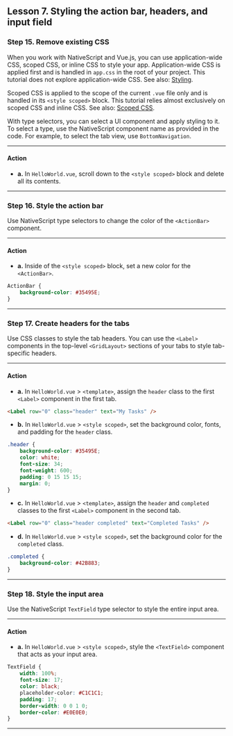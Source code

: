 ## Lesson 7. Styling the action bar, headers, and input field

### Step 15. Remove existing CSS

When you work with NativeScript and Vue.js, you can use application-wide CSS, scoped CSS, or inline CSS to style your app. Application-wide CSS is applied first and is handled in `app.css` in the root of your project. This tutorial does not explore application-wide CSS. See also: [Styling](https://docs.nativescript.org/ui/styling).

Scoped CSS is applied to the scope of the current `.vue` file only and is handled in its `<style scoped>` block. This tutorial relies almost exclusively on scoped CSS and inline CSS. See also: [Scoped CSS](https://vue-loader.vuejs.org/guide/scoped-css.html).

With type selectors, you can select a UI component and apply styling to it. To select a type, use the NativeScript component name as provided in the code. For example, to select the tab view, use `BottomNavigation`.

<hr data-action="start" />

#### Action

* **a.** In `HelloWorld.vue`, scroll down to the `<style scoped>` block and delete all its contents.

<hr data-action="end" /> 

### Step 16. Style the action bar

Use NativeScript type selectors to change the color of the `<ActionBar>` component.

<hr data-action="start" />

#### Action

* **a.** Inside of the `<style scoped>` block, set a new color for the `<ActionBar>`.

```CSS
ActionBar {
    background-color: #35495E;
}
```

<hr data-action="end" />

### Step 17. Create headers for the tabs

Use CSS classes to style the tab headers. You can use the `<Label>` components in the top-level `<GridLayout>` sections of your tabs to style tab-specific headers. 

<hr data-action="start" />

#### Action

* **a.** In `HelloWorld.vue` > `<template>`, assign the `header` class to the first `<Label>` component in the first tab.

```HTML
<Label row="0" class="header" text="My Tasks" />
```

* **b.** In `HelloWorld.vue` > `<style scoped>`, set the background color, fonts, and padding for the `header` class.

```CSS
.header {
    background-color: #35495E;
    color: white;
    font-size: 34;
    font-weight: 600;
    padding: 0 15 15 15;
    margin: 0;
}
```

* **c.** In `HelloWorld.vue` > `<template>`, assign the `header` and `completed` classes to the first `<Label>` component in the second tab.

```HTML
<Label row="0" class="header completed" text="Completed Tasks" />
```

* **d.** In `HelloWorld.vue` > `<style scoped>`, set the background color for the `completed` class.

```CSS
.completed {
    background-color: #42B883;
}
```

<hr data-action="end" />

### Step 18. Style the input area

Use the NativeScript `TextField` type selector to style the entire input area. 

<hr data-action="start" />

#### Action

* **a.** In `HelloWorld.vue` > `<style scoped>`, style the `<TextField>` component that acts as your input area.

```CSS
TextField {
    width: 100%;
    font-size: 17;
    color: black;
    placeholder-color: #C1C1C1;
    padding: 17;
    border-width: 0 0 1 0;
    border-color: #E0E0E0;
}
```

<hr data-action="end" />
